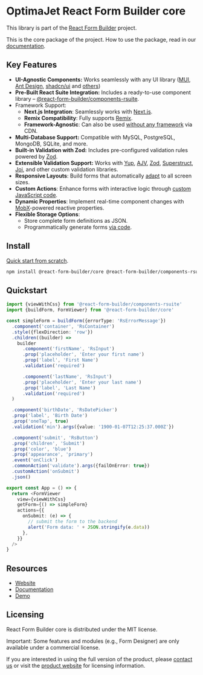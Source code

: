 # OptimaJet React Form Builder core

This library is part of the [React Form Builder](https://formengine.io/) project.

This is the core package of the project. How to use the package, read in our [documentation](https://formengine.io/documentation/).

## Key Features

- **UI-Agnostic Components:** Works seamlessly with any UI
  library ([MUI](https://mui.com/), [Ant Design](https://ant.design/), [shadcn/ui](https://ui.shadcn.com/)
  and [others](https://formengine.io/documentation/custom-components))
- **Pre-Built React Suite Integration:** Includes a ready-to-use component
  library – [@react-form-builder/components-rsuite](https://www.npmjs.com/package/@react-form-builder/components-rsuite).
- Framework Support:
  - **Next.js Integration**: Seamlessly works with [Next.js](https://formengine.io/documentation/usage-with-nextjs).
  - **Remix Compatibility**: Fully supports [Remix](https://formengine.io/documentation/usage-with-remix).
  - **Framework-Agnostic**: Can also be used [without any framework](https://formengine.io/documentation/installation#cdn) via CDN.
- **Multi-Database Support:** Compatible with MySQL, PostgreSQL, MongoDB, SQLite, and more.
- **Built-in Validation with Zod:** Includes pre-configured validation rules powered by [Zod](https://github.com/colinhacks/zod).
- **Extensible Validation Support:** Works
  with [Yup](https://github.com/jquense/yup), [AJV](https://github.com/ajv-validator/ajv), [Zod](https://github.com/colinhacks/zod),
  [Superstruct](https://github.com/ianstormtaylor/superstruct),
  [Joi](https://github.com/hapijs/joi), and other custom validation libraries.
- **Responsive Layouts**: Build forms that automatically [adapt](https://formengine.io/documentation/adaptive-layout) to all screen sizes.
- **Custom Actions**: Enhance forms with interactive logic through [custom JavaScript code](https://formengine.io/documentation/actions).
- **Dynamic Properties**: Implement real-time component changes with [MobX](https://github.com/mobxjs/mobx)-powered reactive properties.
- **Flexible Storage Options**:
  - Store complete form definitions as JSON.
  - Programmatically generate forms [via code](https://formengine.io/documentation/building-forms-via-code).

## Install

[Quick start from scratch](https://formengine.io/documentation/#quick-start).

```bash
npm install @react-form-builder/core @react-form-builder/components-rsuite
```

## Quickstart

```typescript jsx
import {viewWithCss} from '@react-form-builder/components-rsuite'
import {buildForm, FormViewer} from '@react-form-builder/core'

const simpleForm = buildForm({errorType: 'RsErrorMessage'})
  .component('container', 'RsContainer')
  .style({flexDirection: 'row'})
  .children((builder) =>
    builder
      .component('firstName', 'RsInput')
      .prop('placeholder', 'Enter your first name')
      .prop('label', 'First Name')
      .validation('required')

      .component('lastName', 'RsInput')
      .prop('placeholder', 'Enter your last name')
      .prop('label', 'Last Name')
      .validation('required')
  )

  .component('birthDate', 'RsDatePicker')
  .prop('label', 'Birth Date')
  .prop('oneTap', true)
  .validation('min').args({value: '1900-01-07T12:25:37.000Z'})

  .component('submit', 'RsButton')
  .prop('children', 'Submit')
  .prop('color', 'blue')
  .prop('appearance', 'primary')
  .event('onClick')
  .commonAction('validate').args({failOnError: true})
  .customAction('onSubmit')
  .json()

export const App = () => {
  return <FormViewer
    view={viewWithCss}
    getForm={() => simpleForm}
    actions={{
      onSubmit: (e) => {
        // submit the form to the backend
        alert('Form data: ' + JSON.stringify(e.data))
      },
    }}
  />
}
```

## Resources

- [Website](https://formengine.io/)
- [Documentation](https://formengine.io/documentation)
- [Demo](https://demo.formengine.io/)

## Licensing

React Form Builder core is distributed under the MIT license.

Important: Some features and modules (e.g., Form Designer) are only available under a commercial license.

If you are interested in using the full version of the product, please [contact us](mailto:sales@optimajet.com) or visit
the [product website](https://formengine.io/pricing) for licensing information.
